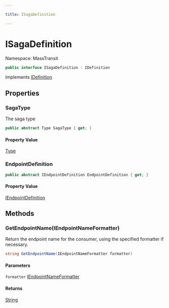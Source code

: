 ```yaml
---

title: ISagaDefinition

---
```


# ISagaDefinition

Namespace: MassTransit

```csharp
public interface ISagaDefinition : IDefinition
```

Implements [IDefinition](../masstransit/idefinition)

## Properties

### **SagaType**

The saga type

```csharp
public abstract Type SagaType { get; }
```

#### Property Value

[Type](https://learn.microsoft.com/en-us/dotnet/api/system.type)<br/>

### **EndpointDefinition**

```csharp
public abstract IEndpointDefinition EndpointDefinition { get; }
```

#### Property Value

[IEndpointDefinition](../masstransit/iendpointdefinition)<br/>

## Methods

### **GetEndpointName(IEndpointNameFormatter)**

Return the endpoint name for the consumer, using the specified formatter if necessary.

```csharp
string GetEndpointName(IEndpointNameFormatter formatter)
```

#### Parameters

`formatter` [IEndpointNameFormatter](../masstransit/iendpointnameformatter)<br/>

#### Returns

[String](https://learn.microsoft.com/en-us/dotnet/api/system.string)<br/>

